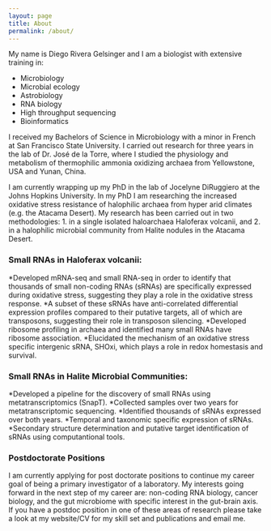 ```yaml
---
layout: page
title: About
permalink: /about/
---
```


My name is Diego Rivera Gelsinger and I am a biologist with extensive training in:
* Microbiology
* Microbial ecology
* Astrobiology
* RNA biology
* High throughput sequencing
* Bioinformatics

I received my Bachelors of Science in Microbiology with a minor in French at San Francisco State University. I carried out research for three years in the lab of Dr. José de la Torre, where I studied the physiology and metabolism of thermophilic ammonia oxidizing archaea from Yellowstone, USA and Yunan, China. 

I am currently wrapping up my PhD in the lab of Jocelyne DiRuggiero at the Johns Hopkins University. In my PhD I am researching the increased oxidative stress resistance of halophilic archaea from hyper arid climates (e.g. the Atacama Desert). My research has been carried out in two methodologies: 1. in a single isolated haloarchaea Haloferax volcanii, and 2. in a halophilic microbial community from Halite nodules in the Atacama Desert. 

### Small RNAs in Haloferax volcanii:
*Developed mRNA-seq and small RNA-seq in order to identify that thousands of small non-coding RNAs (sRNAs) are specifically expressed during oxidative stress, suggesting they play a role in the oxidative stress response. 
*A subset of these sRNAs have anti-correlated differential expression profiles compared to their putative targets, all of which are transposons, suggesting their role in transposon silencing.
*Developed ribosome profiling in archaea and identified many small RNAs have ribosome association.
*Elucidated the mechanism of an oxidative stress specific intergenic sRNA, SHOxi, which plays a role in redox homestasis and survival.

### Small RNAs in Halite Microbial Communities:
*Developed a pipeline for the discovery of small RNAs using metatranscriptomics (SnapT).
*Collected samples over two years for metatranscriptomic sequencing.
*Identified thousands of sRNAs expressed over both years.
*Temporal and taxonomic specific expression of sRNAs.
*Secondary structure determination and putative target identification of sRNAs using computantional tools.

### Postdoctorate Positions
I am currently applying for post doctorate positions to continue my career goal of being a primary investigator of a laboratory. My interests going forward in the next step of my career are: non-coding RNA biology, cancer biology, and the gut microbiome with specific interest in the gut-brain axis. If you have a postdoc position in one of these areas of research please take a look at my website/CV for my skill set and publications and email me.
